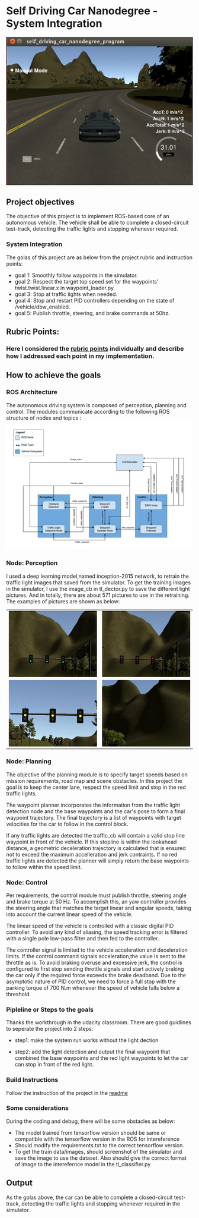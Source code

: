 # **Self Driving Car Nanodegree -  System Integration**


![carla](./imgs/unity.png)


## Project objectives
The objective of this project is to implement ROS-based core of an autonomous vehicle. The vehicle shall be able to complete a closed-circuit test-track, detecting the traffic lights and stopping whenever required. 

### **System Integration**

The golas of this project are as below from the project rubric and instruction points:


* goal 1: Smoothly follow waypoints in the simulator.  
* goal 2: Respect the target top speed set for the waypoints' twist.twist.linear.x in waypoint_loader.py. 
* goal 3: Stop at traffic lights when needed.
* goal 4: Stop and restart PID controllers depending on the state of /vehicle/dbw_enabled.
* goal 5: Publish throttle, steering, and brake commands at 50hz.


## Rubric Points:
### Here I considered the [rubric points](https://review.udacity.com/#!/rubrics/1969/view) individually and describe how I addressed each point  in my implementation.

## How to achieve the goals

### ROS Architecture
The autonomous driving system is composed of perception, planning and control. The modules communicate according to the following ROS structure of nodes and topics : 
![ROS Architecture](./imgs/ros-architecture.png)


### Node: Perception

I used a deep learning model,named inception-2015 network, to retrain the traffic light images that saved from the simulator.  To get the training images in the simulator, I use the image_cb in tl_dector.py to save the different light pictures. And in totally, there are about 571 pictures to use in the retraining. The examples of pictures are shown as below:

<table>
<tr>
<td><img src='./imgs/green.jpg' title='green' border=0></td>
<td><img src='./imgs/red.jpg' title="red" border=0></td>
</tr>
<tr>
<td><img src='./imgs/yellow.jpg' title='yellow' border=0></td>
<td><img src='./imgs/unknown.jpg' title="unknown" border=0></td>
</tr>
</table>


### Node: Planning

The objective of the planning module is to specify target speeds based on mission requirements, road map and scene obstacles. In this project the goal is to keep the center lane, respect the speed limit and stop in the red traffic lights. 

The waypoint planner incorporates the information from the traffic light detection node and the base waypoints and the car's pose to form a final waypoint trajectory. The final trajectory is a list of waypoints with target velocities for the car to follow in the control block. 

If any traffic lights are detected the traffic_cb will contain a valid stop line waypoint in front of the vehicle.  If this stopline is within the lookahead distance, a geometric deceleration trajectory is calculated that is ensured not to exceed the maximum accelleration and jerk contraints. If no red traffic lights are detected the planner will simply return the base waypoints to follow within the speed limit.

### Node: Control

Per requirements, the control module must publish throttle, steering angle and brake torque at 50 Hz. To accomplish this, an  yaw controller provides the steering angle that matches the target linear and angular speeds, taking into account the current linear speed of the vehicle.

The linear speed of the vehicle is controlled with a classic digital PID controller. To avoid any kind of aliasing, the speed tracking error is filtered with a single pole low-pass filter and then fed to the controller.

The controller signal is limited to the vehicle acceleration and deceleration limits. If the control command signals acceleration,the value is sent to the throttle as is. To avoid braking overuse and excessive jerk, the control is configured to first stop sending throttle signals and start actively braking the car only if the required force exceeds the brake deadband. Due to the asymptotic nature of PID control, we need to force a full stop with the parking torque of 700 N.m whenever the speed of vehicle falls below a threshold.


### Pipleline or Steps to the goals

Thanks the workthrough in the udacity classroom. There are good guidlines to seperate the project into 2 steps:

* step1: make the system run works without the light dection

* step2: add the light detection and output the final waypoint that combined the base waypoints and the red light waypoints to let the car can stop in front of the red light.


### Build Instructions 

Follow the instruction of the project in the [readme](./README.md)

### Some considerations

During the coding and debug, there will be some obstacles as below:
* The model trained from tensorflow version should be same or compatible with the tensorflow version in the ROS for intereference 
* Should modify the requirements.txt to the correct tensorflow version.
* To get the train data/images, should screenshot of the simulator and save the image to use the dataset. Also should give the correct format of image to the interefernce model in the tl_classifier.py


## Output
As the golas above, the car can be able to complete a closed-circuit test-track, detecting the traffic lights and stopping whenever required in the simulator.



